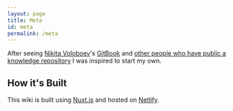 ```yaml
---
layout: page
title: Meta
id: meta
permalink: /meta
---
```


After seeing [Nikita Voloboev](https://nikitavoloboev.xyz/)'s [GitBook](https://wiki.nikitavoloboev.xyz/) and [other people who have public a knowledge repository](https://github.com/RichardLitt/meta-knowledge#repositories) I was inspired to start my own.

## How it's Built

This wiki is built using [Nuxt.js](https://nuxtjs.org/) and hosted on
[Netlify](https://netlify.com/).
